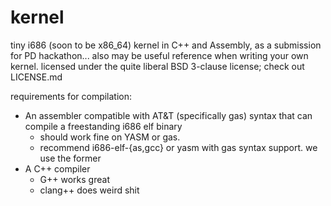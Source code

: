 # kernel

tiny i686 (soon to be x86_64) kernel in C++ and Assembly, as a submission for PD hackathon... also may be useful reference when writing your own kernel. licensed under the quite liberal BSD 3-clause license; check out LICENSE.md

requirements for compilation:
- An assembler compatible with AT&T (specifically gas) syntax that can compile a freestanding i686 elf binary
    * should work fine on YASM or gas. 
    * recommend i686-elf-{as,gcc} or yasm with gas syntax support. we use the former
- A C++ compiler
    * G++ works great
    * clang++ does weird shit


